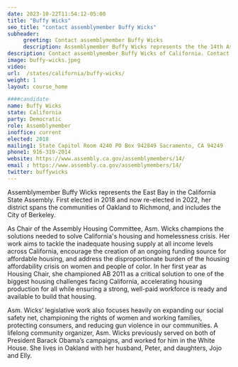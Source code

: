 ```yaml
---
date: 2023-10-22T11:54:12-05:00
title: "Buffy Wicks"
seo_title: "contact assemblymember Buffy Wicks"
subheader:
     greeting: Contact assemblymember Buffy Wicks
     description: Assemblymember Buffy Wicks represents the the 14th Assembly District in the California State Assembly. First elected in 2018 and now re-elected in 2022, her district includes the cities of Berkeley, Piedmont, Richmond, San Pablo, and El Cerrito in the East Bay.
description: Contact assemblymember Buffy Wicks of California. Contact information for Buffy Wicks includes email address, phone number, and mailing address.
image: buffy-wicks.jpeg
video:
url:  /states/california/buffy-wicks/
weight: 1
layout: course_home

####candidate
name: Buffy Wicks
state: California
party: Democratic
role: Assemblymember
inoffice: current
elected: 2018
mailing1: State Capitol Room 4240 PO Box 942849 Sacramento, CA 94249
phone1: 916-319-2014
website: https://www.assembly.ca.gov/assemblymembers/14/
email : https://www.assembly.ca.gov/assemblymembers/14/
twitter: buffywicks
---
```


Assemblymember Buffy Wicks represents the East Bay in the California State Assembly. First elected in 2018 and now re-elected in 2022, her district spans the communities of Oakland to Richmond, and includes the City of Berkeley.

As Chair of the Assembly Housing Committee, Asm. Wicks champions the solutions needed to solve California's housing and homelessness crisis. Her work aims to tackle the inadequate housing supply at all income levels across California, encourage the creation of an ongoing funding source for affordable housing, and address the disproportionate burden of the housing affordability crisis on women and people of color. In her first year as Housing Chair, she championed AB 2011 as a critical solution to one of the biggest housing challenges facing California, accelerating housing production for all while ensuring a strong, well-paid workforce is ready and available to build that housing.

Asm. Wicks’ legislative work also focuses heavily on expanding our social safety net, championing the rights of women and working families, protecting consumers, and reducing gun violence in our communities. A lifelong community organizer, Asm. Wicks previously served on both of President Barack Obama’s campaigns, and worked for him in the White House. She lives in Oakland with her husband, Peter, and daughters, Jojo and Elly.
